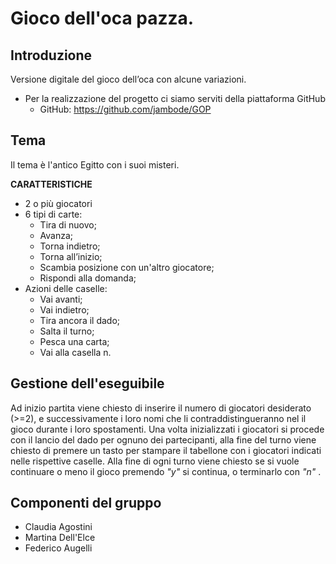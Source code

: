 # Gioco dell'oca pazza.


## Introduzione

Versione digitale del gioco dell’oca con alcune variazioni.
* Per la realizzazione del progetto ci siamo serviti della piattaforma GitHub
   * GitHub:  <https://github.com/jambode/GOP>

## Tema

Il tema è l'antico Egitto con i suoi misteri.  

**CARATTERISTICHE**
 * 2 o più giocatori
 * 6 tipi di carte:
   *  Tira di nuovo;
   *  Avanza;
   *  Torna indietro;
   *  Torna all’inizio;
   *  Scambia posizione con un'altro giocatore;
   *  Rispondi alla domanda;
 * Azioni delle caselle:
   *  Vai avanti;
   *  Vai indietro;
   *  Tira ancora il dado;
   *  Salta il turno;
   *  Pesca una carta;
   *  Vai alla casella n.
   
  ## Gestione dell'eseguibile

  Ad inizio partita viene chiesto di inserire il numero di giocatori desiderato (>=2), e successivamente i 
  loro nomi che li contraddistingueranno nel il gioco durante i loro spostamenti.
  Una volta inizializzati i giocatori si procede con il lancio del dado per ognuno dei partecipanti, alla fine del turno viene chiesto     di premere un tasto per stampare il tabellone con i giocatori indicati nelle rispettive caselle. 
  Alla fine di ogni turno viene chiesto se si vuole continuare o meno il gioco premendo _"y"_ si continua, o terminarlo con _"n"_ .
  
  ## Componenti del gruppo
  * Claudia Agostini
  * Martina Dell'Elce
  * Federico Augelli
